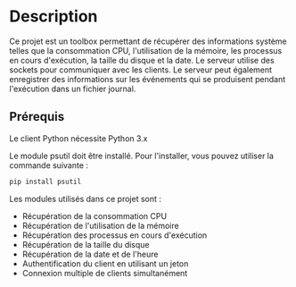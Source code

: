 # Description

Ce projet est un toolbox permettant de récupérer des informations système telles que la consommation CPU, l'utilisation de la mémoire, les processus en cours d'exécution, la taille du disque et la date. Le serveur utilise des sockets pour communiquer avec les clients.
Le serveur peut également enregistrer des informations sur les événements qui se produisent pendant l'exécution dans un fichier journal.

## Prérequis

Le client Python nécessite Python 3.x 

Le module psutil doit être installé. Pour l'installer, vous pouvez utiliser la commande suivante : 

```bash
pip install psutil
```
Les modules utilisés dans ce projet sont :

- Récupération de la consommation CPU
- Récupération de l'utilisation de la mémoire
- Récupération des processus en cours d'exécution
- Récupération de la taille du disque
- Récupération de la date et de l'heure
- Authentification du client en utilisant un jeton
- Connexion multiple de clients simultanément
